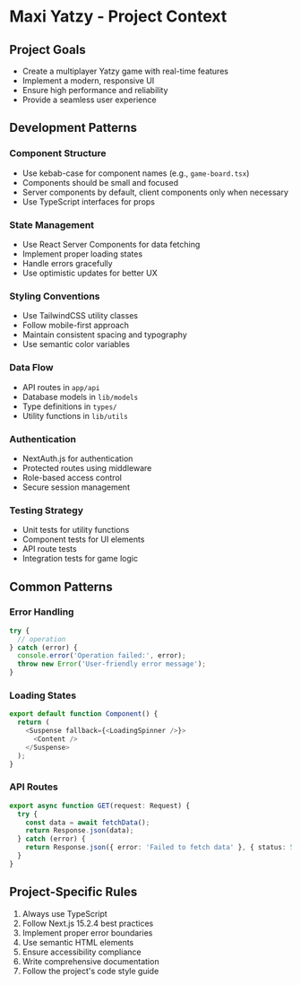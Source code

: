 # Maxi Yatzy - Project Context

## Project Goals
- Create a multiplayer Yatzy game with real-time features
- Implement a modern, responsive UI
- Ensure high performance and reliability
- Provide a seamless user experience

## Development Patterns

### Component Structure
- Use kebab-case for component names (e.g., `game-board.tsx`)
- Components should be small and focused
- Server components by default, client components only when necessary
- Use TypeScript interfaces for props

### State Management
- Use React Server Components for data fetching
- Implement proper loading states
- Handle errors gracefully
- Use optimistic updates for better UX

### Styling Conventions
- Use TailwindCSS utility classes
- Follow mobile-first approach
- Maintain consistent spacing and typography
- Use semantic color variables

### Data Flow
- API routes in `app/api`
- Database models in `lib/models`
- Type definitions in `types/`
- Utility functions in `lib/utils`

### Authentication
- NextAuth.js for authentication
- Protected routes using middleware
- Role-based access control
- Secure session management

### Testing Strategy
- Unit tests for utility functions
- Component tests for UI elements
- API route tests
- Integration tests for game logic

## Common Patterns

### Error Handling
```typescript
try {
  // operation
} catch (error) {
  console.error('Operation failed:', error);
  throw new Error('User-friendly error message');
}
```

### Loading States
```typescript
export default function Component() {
  return (
    <Suspense fallback={<LoadingSpinner />}>
      <Content />
    </Suspense>
  );
}
```

### API Routes
```typescript
export async function GET(request: Request) {
  try {
    const data = await fetchData();
    return Response.json(data);
  } catch (error) {
    return Response.json({ error: 'Failed to fetch data' }, { status: 500 });
  }
}
```

## Project-Specific Rules
1. Always use TypeScript
2. Follow Next.js 15.2.4 best practices
3. Implement proper error boundaries
4. Use semantic HTML elements
5. Ensure accessibility compliance
6. Write comprehensive documentation
7. Follow the project's code style guide 